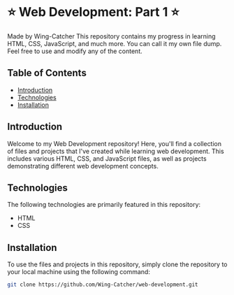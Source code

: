# ⭐ Web Development: Part 1 ⭐

Made by Wing-Catcher
This repository contains my progress in learning HTML, CSS, JavaScript, and much more. You can call it my own file dump. Feel free to use and modify any of the content.

## Table of Contents

- [Introduction](#introduction)
- [Technologies](#technologies)
- [Installation](#installation)

## Introduction

Welcome to my Web Development repository! Here, you'll find a collection of files and projects that I've created while learning web development. This includes various HTML, CSS, and JavaScript files, as well as projects demonstrating different web development concepts.

## Technologies

The following technologies are primarily featured in this repository:

- HTML
- CSS

## Installation

To use the files and projects in this repository, simply clone the repository to your local machine using the following command:

```bash
git clone https://github.com/Wing-Catcher/web-development.git
